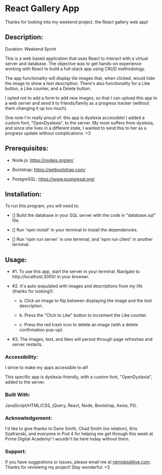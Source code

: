 # React Gallery App

Thanks for looking into my weekend project, the React gallery web app! 



## Description:

Duration: Weekend Sprint

This is a web based application that uses React to interact with a virtual server and database.  The objective was to get hands-on experience working with React to build a full-stack app using CRUD methodology.  

The app functionality will display tile images that, when clicked, would hide the image to show a text description.  There's also functionality for a Like button, a Like counter, and a Delete button.

I opted not to add a form to add new images, so that I can upload this app to a web server and send it to friends/family as a progress tracker (without them changing it up too much).

One note I'm really proud of: this app is dyslexia accessible!  I added a custom font, "OpenDyslexia", to the server.  My mom suffers from dyslexia, and since she lives in a different state, I wanted to send this to her as a progress update without complications. <3



## Prerequisites:

- Node.js: https://nodejs.org/en/

- Bootstrap: https://getbootstrap.com/ 

- PostgreSQL: https://www.postgresql.org/



## Installation:

To run this program, you will need to:

- [] Build the database in your SQL server with the code in "database.sql" file. 

- [] Run 'npm install' in your terminal to install the dependencies.

- [] Run 'npm run server' in one terminal, and 'npm run client' in another terminal.



## Usage:

- #1. To use this app, start the server in your terminal.  Navigate to http://localhost:3000/ in your browser.  

- #2. It's auto-populated with images and descriptions from my life (thanks for looking!):

  - a. Click an image to flip between displaying the image and the text description.

  - b. Press the "Click to Like" button to increment the Like counter.

  - c. Press the red trash icon to delete an image (with a delete confirmation pop-up).

- #3. The images, text, and likes will persist through page refreshes and server restarts.  


### Accessibility:

I strive to make my apps accessible to all!

This specific app is dyslexia-friendly, with a custom font, "OpenDyslexia", added to the server.


### Built With:

JavaScript/HTML/CSS, jQuery, React, Node, Bootstrap, Axios, PG. 


### Acknowledgement:

I'd like to give thanks to Dane Smith, Chad Smith (no relation), Kris Szafranski, and everyone in Pod 4 for helping me get through this week at Prime Digital Academy!  I wouldn't be here today without them.  


### Support:

If you have suggestions or issues, please email me at rdmjobs@live.com.  Thanks for reviewing my project!  Stay wonderful. <3
